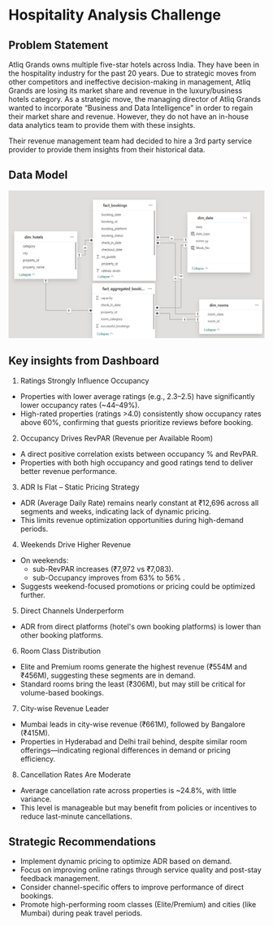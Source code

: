 # Hospitality Analysis Challenge 


## Problem Statement
Atliq Grands owns multiple five-star hotels across India. They have been in the hospitality industry for the past 20 years. Due to strategic moves from other competitors and ineffective decision-making in management, Atliq Grands are losing its market share and revenue in the luxury/business hotels category. As a strategic move, the managing director of Atliq Grands wanted to incorporate “Business and Data Intelligence” in order to regain their market share and revenue. However, they do not have an in-house data analytics team to provide them with these insights.

Their revenue management team had decided to hire a 3rd party service provider to provide them insights from their historical data.

## Data Model

![Dta_model Screenshot](Images/Data_model.png)











## Key insights from Dashboard
1. Ratings Strongly Influence Occupancy
- Properties with lower average ratings (e.g., 2.3–2.5) have significantly lower occupancy rates (~44–49%).
- High-rated properties (ratings >4.0) consistently show occupancy rates above 60%, confirming that guests prioritize reviews before booking.
2. Occupancy Drives RevPAR (Revenue per Available Room)
- A direct positive correlation exists between occupancy % and RevPAR.
- Properties with both high occupancy and good ratings tend to deliver better revenue performance.
3. ADR Is Flat – Static Pricing Strategy
- ADR (Average Daily Rate) remains nearly constant at ₹12,696 across all segments and weeks, indicating lack of dynamic pricing.
- This limits revenue optimization opportunities during high-demand periods.
4. Weekends Drive Higher Revenue
- On weekends:
  - sub-RevPAR increases (₹7,972 vs ₹7,083).
  - sub-Occupancy improves from 63% to 56% .
- Suggests weekend-focused promotions or pricing could be optimized further.
5. Direct Channels Underperform
- ADR from direct platforms (hotel's own booking platforms) is lower than other booking platforms.
6. Room Class Distribution
- Elite and Premium rooms generate the highest revenue (₹554M and ₹456M), suggesting these segments are in demand.
- Standard rooms bring the least (₹306M), but may still be critical for volume-based bookings.
7. City-wise Revenue Leader
- Mumbai leads in city-wise revenue (₹661M), followed by Bangalore (₹415M).
- Properties in Hyderabad and Delhi trail behind, despite similar room offerings—indicating regional differences in demand or pricing efficiency.
8. Cancellation Rates Are Moderate
- Average cancellation rate across properties is ~24.8%, with little variance.
- This level is manageable but may benefit from policies or incentives to reduce last-minute cancellations.

## Strategic Recommendations
- Implement dynamic pricing to optimize ADR based on demand.
- Focus on improving online ratings through service quality and post-stay feedback management.
- Consider channel-specific offers to improve performance of direct bookings.
- Promote high-performing room classes (Elite/Premium) and cities (like Mumbai) during peak travel periods.
